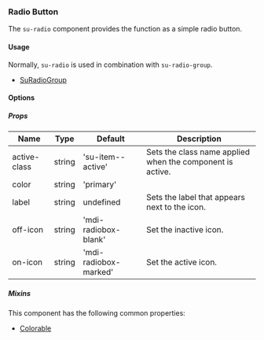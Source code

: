 ### Radio Button

The `su-radio` component provides the function as a simple radio button.

<su-divider class = "mb-8" />

#### Usage

Normally, `su-radio` is used in combination with `su-radio-group`.

- [SuRadioGroup](./SuRadioGroup)

#### Options

<sample class="mb-4" />

##### Props

| Name | Type | Default | Description |
| ---- | ---- | ------- | ----------- |
| active-class | string |'su-item--active' | Sets the class name applied when the component is active. |
| color | string |'primary' ||
| label | string | undefined | Sets the label that appears next to the icon. |
| off-icon | string |'mdi-radiobox-blank' | Set the inactive icon. |
| on-icon | string |'mdi-radiobox-marked' | Set the active icon. |

##### Mixins

This component has the following common properties:

- [Colorable](../internals/mixins#Colorable)